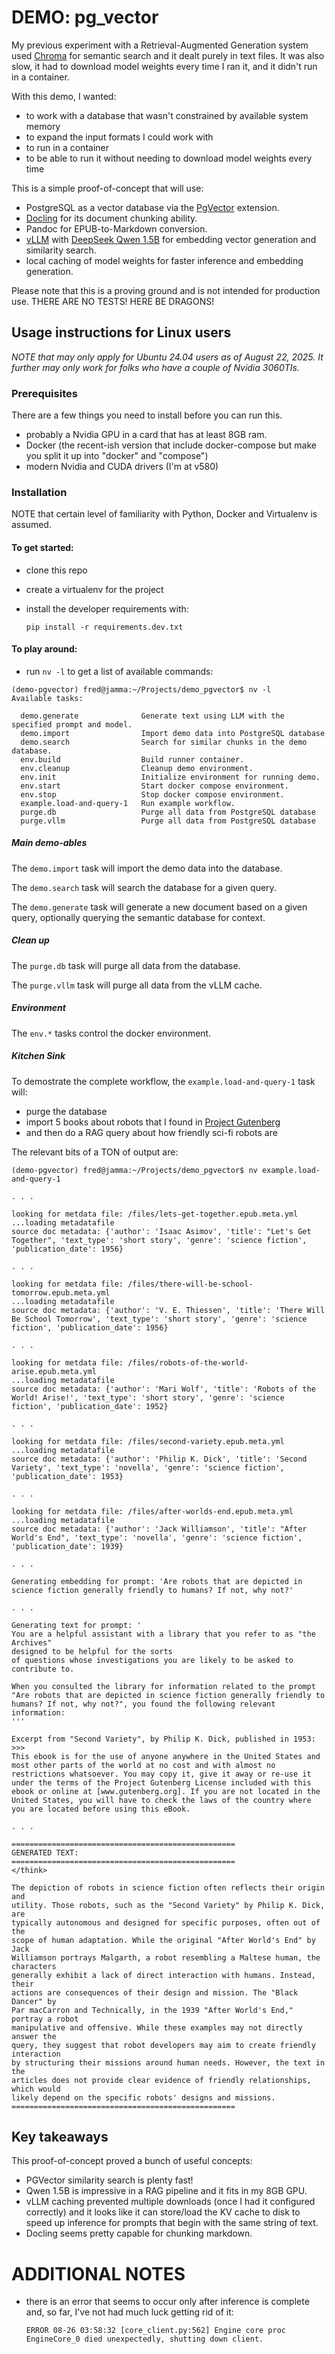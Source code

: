 # DEMO: pg_vector
My previous experiment with a Retrieval-Augmented Generation system used [Chroma](https://github.com/chroma-core/chroma)
for semantic search and it dealt purely in text files.  It was also slow, it had
to download model weights every time I ran it, and it didn't run in a container.

With this demo, I wanted:

* to work with a database that wasn't constrained by available system memory
* to expand the input formats I could work with
* to run in a container
* to be able to run it without needing to download model weights every time

This is a simple proof-of-concept that will use:

* PostgreSQL as a vector database via the [PgVector](https://github.com/pgvector/pgvector) extension.
* [Docling](https://github.com/docling-project/docling) for its document chunking ability.
* Pandoc for EPUB-to-Markdown conversion.
* [vLLM](https://github.com/vllm-project/vllm) with [DeepSeek Qwen 1.5B](https://huggingface.co/deepseek-ai/DeepSeek-R1-Distill-Qwen-1.5B) for embedding vector generation and
  similarity search.
* local caching of model weights for faster inference and embedding
  generation.

Please note that this is a proving ground and is not intended for
production use.  THERE ARE NO TESTS!  HERE BE DRAGONS!

## Usage instructions for Linux users
_NOTE that may only apply for Ubuntu 24.04 users as of August 22, 2025.  It
further may only work for folks who have a couple of Nvidia 3060TIs._

### Prerequisites
There are a few things you need to install before you can run this.
* probably a Nvidia GPU in a card that has at least 8GB ram.
* Docker (the recent-ish version that include docker-compose but make
  you split it up into "docker" and "compose")
* modern Nvidia and CUDA drivers (I'm at v580)

### Installation
NOTE that certain level of familiarity with Python, Docker and Virtualenv
is assumed.

#### To get started:
* clone this repo
* create a virtualenv for the project
* install the developer requirements with:

  ```pip install -r requirements.dev.txt```

#### To play around:
* run `nv -l` to get a list of available commands:

```text
(demo-pgvector) fred@jamma:~/Projects/demo_pgvector$ nv -l
Available tasks:

  demo.generate              Generate text using LLM with the specified prompt and model.
  demo.import                Import demo data into PostgreSQL database
  demo.search                Search for similar chunks in the demo database.
  env.build                  Build runner container.
  env.cleanup                Cleanup demo environment.
  env.init                   Initialize environment for running demo.
  env.start                  Start docker compose environment.
  env.stop                   Stop docker compose environment.
  example.load-and-query-1   Run example workflow.
  purge.db                   Purge all data from PostgreSQL database
  purge.vllm                 Purge all data from PostgreSQL database
```

##### Main demo-ables
The `demo.import` task will import the demo data into the database.

The `demo.search` task will search the database for a given query.

The `demo.generate` task will generate a new document based on a given query,
optionally querying the semantic database for context.

##### Clean up
The `purge.db` task will purge all data from the database.

The `purge.vllm` task will purge all data from the vLLM cache.

##### Environment
The `env.*` tasks control the docker environment.

##### Kitchen Sink
To demostrate the complete workflow, the `example.load-and-query-1` task will:

* purge the database
* import 5 books about robots that I found in [Project Gutenberg](https://www.gutenberg.org/ebooks/search/?query=robot)
* and then do a RAG query about how friendly sci-fi robots are

The relevant bits of a TON of output are:
```text
(demo-pgvector) fred@jamma:~/Projects/demo_pgvector$ nv example.load-and-query-1

. . .

looking for metdata file: /files/lets-get-together.epub.meta.yml
...loading metadatafile
source doc metadata: {'author': 'Isaac Asimov', 'title': "Let's Get Together", 'text_type': 'short story', 'genre': 'science fiction', 'publication_date': 1956}

. . .

looking for metdata file: /files/there-will-be-school-tomorrow.epub.meta.yml
...loading metadatafile
source doc metadata: {'author': 'V. E. Thiessen', 'title': 'There Will Be School Tomorrow', 'text_type': 'short story', 'genre': 'science fiction', 'publication_date': 1956}

. . .

looking for metdata file: /files/robots-of-the-world-arise.epub.meta.yml
...loading metadatafile
source doc metadata: {'author': 'Mari Wolf', 'title': 'Robots of the World! Arise!', 'text_type': 'short story', 'genre': 'science fiction', 'publication_date': 1952}

. . .

looking for metdata file: /files/second-variety.epub.meta.yml
...loading metadatafile
source doc metadata: {'author': 'Philip K. Dick', 'title': 'Second Variety', 'text_type': 'novella', 'genre': 'science fiction', 'publication_date': 1953}

. . .

looking for metdata file: /files/after-worlds-end.epub.meta.yml
...loading metadatafile
source doc metadata: {'author': 'Jack Williamson', 'title': "After World's End", 'text_type': 'novella', 'genre': 'science fiction', 'publication_date': 1939}

. . .

Generating embedding for prompt: 'Are robots that are depicted in science fiction generally friendly to humans? If not, why not?'

. . .

Generating text for prompt: '
You are a helpful assistant with a library that you refer to as "the Archives"
designed to be helpful for the sorts
of questions whose investigations you are likely to be asked to contribute to.

When you consulted the library for information related to the prompt
"Are robots that are depicted in science fiction generally friendly to humans? If not, why not?", you found the following relevant information:
'''

Excerpt from "Second Variety", by Philip K. Dick, published in 1953:
>>>
This ebook is for the use of anyone anywhere in the United States and most other parts of the world at no cost and with almost no restrictions whatsoever. You may copy it, give it away or re-use it under the terms of the Project Gutenberg License included with this ebook or online at [www.gutenberg.org]. If you are not located in the United States, you will have to check the laws of the country where you are located before using this eBook.

. . .

==================================================
GENERATED TEXT:
==================================================
</think>

The depiction of robots in science fiction often reflects their origin and
utility. Those robots, such as the "Second Variety" by Philip K. Dick, are
typically autonomous and designed for specific purposes, often out of the
scope of human adaptation. While the original "After World's End" by Jack
Williamson portrays Malgarth, a robot resembling a Maltese human, the characters
generally exhibit a lack of direct interaction with humans. Instead, their
actions are consequences of their design and mission. The "Black Dancer" by
Par macCarron and Technically, in the 1939 "After World's End," portray a robot
manipulative and offensive. While these examples may not directly answer the
query, they suggest that robot developers may aim to create friendly interaction
by structuring their missions around human needs. However, the text in the
articles does not provide clear evidence of friendly relationships, which would
likely depend on the specific robots' designs and missions.
==================================================

```

## Key takeaways
This proof-of-concept proved a bunch of useful concepts:

* PGVector similarity search is plenty fast!
* Qwen 1.5B is impressive in a RAG pipeline and it fits in my 8GB GPU.
* vLLM caching prevented multiple downloads (once I had it configured correctly)
  and it looks like it can store/load the KV cache to disk to speed up inference
  for prompts that begin with the same string of text.
* Docling seems pretty capable for chunking markdown.

# ADDITIONAL NOTES

* there is an error that seems to occur only after inference is complete and,
  so far, I've not had much luck getting rid of it:
    ```text
    ERROR 08-26 03:58:32 [core_client.py:562] Engine core proc EngineCore_0 died unexpectedly, shutting down client.
    ```
